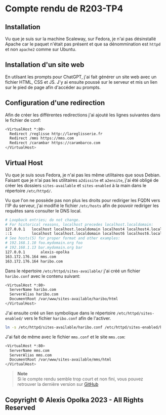 # Compte rendu de R203-TP4

## Installation

Vu que je suis sur la machine Scaleway, sur Fedora, je n'ai pas désinstallé Apache car le paquet n'était pas présent et que sa dénommination est `httpd` et non `apache2` comme sur Ubuntu.

## Installation d'un site web

En utilsant les prompts pour ChatGPT, j'ai fait générer un site web avec un fichier HTML, CSS et JS.
J'y ai ensuite poussé sur le serveur et mis un lien sur le pied de page afin d'accéder au prompts.

## Configuration d'une redirection

Afin de créer les différentes redirections j'ai ajouté les lignes suivantes dans le fichier de conf:

```bash
<VirtualHost *:80>
  Redirect /reglisse http://lareglisserie.fr
  Redirect /mms https://mms.com
  Redirect /carambar https://carambarco.com
</VirtualHost>
```

## Virtual Host

Vu que je suis sous Fedora, je n'ai pas les même utilitaires que sous Debian.  
Faisant que je n'ai pas les utilitaires `a2dissite` et `a2ensite`, j'ai été obligé de créer les dossiers `sites-available` et `sites-enabled` à la main dans 
le répertoire `/etc/httpd/`.

Vu que l'on ne possède pas non plus les droits pour rediriger les FQDN vers l'IP du serveur, j'ai modifié le fichier `/etc/hosts` afin de pouvoir rediriger les requêtes sans consulter le DNS local.

```bash
# Loopback entries; do not change.
# For historical reasons, localhost precedes localhost.localdomain:
127.0.0.1   localhost localhost.localdomain localhost4 localhost4.localdomain4
::1         localhost localhost.localdomain localhost6 localhost6.localdomain6
# See hosts(5) for proper format and other examples:
# 192.168.1.10 foo.mydomain.org foo
# 192.168.1.13 bar.mydomain.org bar
127.0.0.1       alexis-opolka
163.172.176.164 mms.com
163.172.176.164 haribo.com
```

Dans le répertoire `/etc/httpd/sites-available/` j'ai créé un fichier `haribo.conf` avec le contenu suivant:

```bash
<VirtualHost *:80>
  ServerName haribo.com
  ServerAlias haribo.com
  DocumentRoot /var/www/sites-available/haribo/html
</VirtualHost>
```

J'ai ensuite créé un lien symbolique dans le répertoire `/etc/httpd/sites-enabled/` vers le fichier `haribo.conf` afin de l'activer.

  ```bash
  ln -s /etc/httpd/sites-available/haribo.conf /etc/httpd/sites-enabled/haribo.conf
  ```

J'ai fait de même avec le fichier `mms.conf` et le site `mms.com`:

```bash
<VirtualHost *:80>
  ServerName mms.com
  ServerAlias mms.com
  DocumentRoot /var/www/sites-available/mms/html
</VirtualHost>
```



> **Note**  
> Si le compte rendu semble trop court et non fini, vous pouvez retrouver la dernière version sur [GitHub](https://github.com/alexis-opolka/import-cours-but-rt/blob/master/cours/modules/R203/R203-TP/R203-TP4/R203-TP4.md)


## Copyright &copy; Alexis Opolka 2023 - All Rights Reserved
